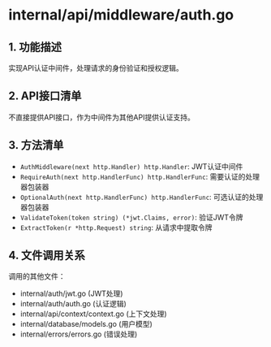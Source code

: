 # internal/api/middleware/auth.go

## 1. 功能描述
实现API认证中间件，处理请求的身份验证和授权逻辑。

## 2. API接口清单
不直接提供API接口，作为中间件为其他API提供认证支持。

## 3. 方法清单
- `AuthMiddleware(next http.Handler) http.Handler`: JWT认证中间件
- `RequireAuth(next http.HandlerFunc) http.HandlerFunc`: 需要认证的处理器包装器
- `OptionalAuth(next http.HandlerFunc) http.HandlerFunc`: 可选认证的处理器包装器
- `ValidateToken(token string) (*jwt.Claims, error)`: 验证JWT令牌
- `ExtractToken(r *http.Request) string`: 从请求中提取令牌

## 4. 文件调用关系
调用的其他文件：
- internal/auth/jwt.go (JWT处理)
- internal/auth/auth.go (认证逻辑)
- internal/api/context/context.go (上下文处理)
- internal/database/models.go (用户模型)
- internal/errors/errors.go (错误处理) 